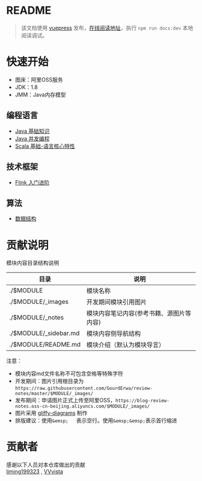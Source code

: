 # README

> 该文档使用 [vuepress](https://vuepress.vuejs.org/) 发布，[在线阅读地址](https://gourderwa.github.io/review-notes/#/)，执行 `npm run docs:dev` 本地阅读调试。

# 快速开始
- 图床：阿里OSS服务
- JDK：1.8
- JMM：Java内存模型

## 编程语言 
* [Java 基础知识](/language/java-basis/)
* [Java 并发编程](/language/java-concurrency/)
* [Scala 基础-语言核心特性](/language/scala-lang-tour/)

## 技术框架
* [Flink 入门进阶](/framework/flink-basis/)

## 算法
* [数据结构](/algorithm/data-structures/)
    
# 贡献说明
模块内容目录结构说明

|目录|说明|
|---|---|
|./$MODULE|模块名称|
|./$MODULE/_images|开发期间模块引用图片|
|./$MODULE/_notes|模块内容笔记内容(参考书籍、源图片等内容)|
|./$MODULE/_sidebar.md|模块内容侧导航结构|
|./$MODULE/README.md|模块介绍（默认为模块导言）|

注意：  
- 模块内容md文件名称不可包含空格等特殊字符  
- 开发期间：图片引用根目录为 `https://raw.githubusercontent.com/GourdErwa/review-notes/master/$MODULE/_images/`
- 发布期间：申请图片正式上传至阿里OSS，`https://blog-review-notes.oss-cn-beijing.aliyuncs.com/$MODULE/_images/`
- 图片采用 [gliffy-diagrams](https://chrome.google.com/webstore/detail/gliffy-diagrams/bhmicilclplefnflapjmnngmkkkkpfad?utm_source=chrome-app-launcher) 制作
- 排版建议：使用`&emsp;   `表示空行。使用`&emsp;&emsp;`表示首行缩进

# 贡献者
感谢以下人员对本仓库做出的贡献  
[liming199323](https://github.com/liming199323) , [VVvista](https://github.com/VVvista)